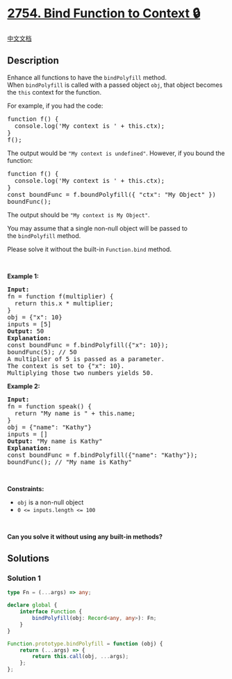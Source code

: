 # [2754. Bind Function to Context 🔒](https://leetcode.com/problems/bind-function-to-context)

[中文文档](/solution/2700-2799/2754.Bind%20Function%20to%20Context/README.md)

<!-- tags: -->

<!-- difficulty:Medium -->

## Description

<p>Enhance all functions to have the&nbsp;<code>bindPolyfill</code>&nbsp;method. When&nbsp;<code>bindPolyfill</code>&nbsp;is called with a passed&nbsp;object <code>obj</code>, that object becomes the&nbsp;<code>this</code>&nbsp;context for the function.</p>

<p>For example, if you had the code:</p>

<pre>
function f() {
  console.log(&#39;My context is &#39; + this.ctx);
}
f();
</pre>

<p>The output would be <code>&quot;My context is undefined&quot;</code>. However, if you bound the function:</p>

<pre>
function f() {
  console.log(&#39;My context is &#39; + this.ctx);
}
const boundFunc = f.boundPolyfill({ &quot;ctx&quot;: &quot;My Object&quot; })
boundFunc();
</pre>

<p>The output should be&nbsp;<code>&quot;My context is My Object&quot;</code>.</p>

<p>You may assume that a single non-null object will be passed to the&nbsp;<code>bindPolyfill</code> method.</p>

<p>Please solve it without the built-in&nbsp;<code>Function.bind</code> method.</p>

<p>&nbsp;</p>
<p><strong class="example">Example 1:</strong></p>

<pre>
<strong>Input:</strong> 
fn = function f(multiplier) { 
&nbsp; return this.x * multiplier; 
}
obj = {&quot;x&quot;: 10}
inputs = [5]
<strong>Output:</strong> 50
<strong>Explanation:</strong>
const boundFunc = f.bindPolyfill({&quot;x&quot;: 10});
boundFunc(5); // 50
A multiplier of 5 is passed as a parameter.
The context is set to {&quot;x&quot;: 10}.
Multiplying those two numbers yields 50.</pre>

<p><strong class="example">Example 2:</strong></p>

<pre>
<strong>Input:</strong> 
fn = function speak() { 
&nbsp; return &quot;My name is &quot; + this.name; 
}
obj = {&quot;name&quot;: &quot;Kathy&quot;}
inputs = []
<strong>Output:</strong> &quot;My name is Kathy&quot;
<strong>Explanation:</strong>
const boundFunc = f.bindPolyfill({&quot;name&quot;: &quot;Kathy&quot;});
boundFunc(); // &quot;My name is Kathy&quot;
</pre>

<p>&nbsp;</p>
<p><strong>Constraints:</strong></p>

<ul>
	<li><code>obj</code> is a non-null object</li>
	<li><code>0 &lt;= inputs.length &lt;= 100</code></li>
</ul>

<p>&nbsp;</p>
<strong>Can you solve it without using any built-in methods?</strong>

## Solutions

### Solution 1

<!-- tabs:start -->

```ts
type Fn = (...args) => any;

declare global {
    interface Function {
        bindPolyfill(obj: Record<any, any>): Fn;
    }
}

Function.prototype.bindPolyfill = function (obj) {
    return (...args) => {
        return this.call(obj, ...args);
    };
};
```

<!-- tabs:end -->

<!-- end -->
